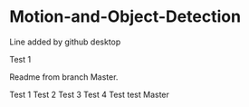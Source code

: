 # Motion-and-Object-Detection

Line added by github desktop

Test 1

Readme from branch Master.

Test 1
Test 2
Test 3
Test 4
Test test Master

